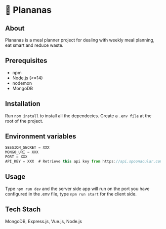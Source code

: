 # 🍍 Plananas
## About
Plananas is a meal planner project for dealing with weekly meal planning, eat smart and reduce waste.

## Prerequisites
* npm
* Node.js (>=14)
* nodemon
* MongoDB

## Installation
Run `npm install` to install all the dependecies.
Create a `.env file` at the root of the project.

## Environment variables
```javascript
SESSION_SECRET = XXX    
MONGO_URI = XXX  
PORT = XXX  
API_KEY = XXX  # Retrieve this api key from https://api.spoonacular.com
```

## Usage
Type `npm run dev` and the server side app will run on the port you have configured in the .env file, type `npm run start` for the client side.

## Tech Stach
MongoDB, Express.js, Vue.js, Node.js
